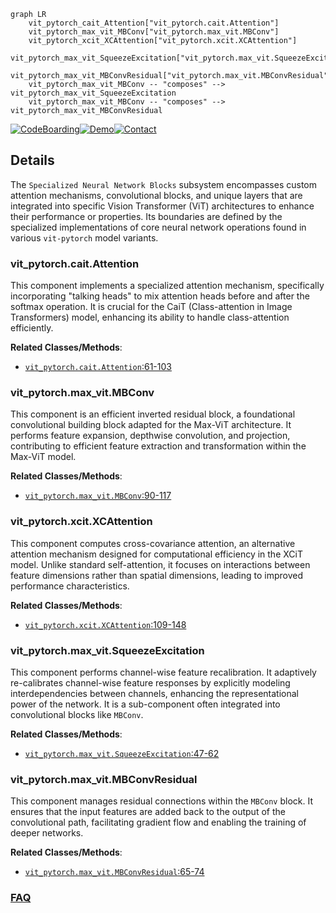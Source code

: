 ```mermaid
graph LR
    vit_pytorch_cait_Attention["vit_pytorch.cait.Attention"]
    vit_pytorch_max_vit_MBConv["vit_pytorch.max_vit.MBConv"]
    vit_pytorch_xcit_XCAttention["vit_pytorch.xcit.XCAttention"]
    vit_pytorch_max_vit_SqueezeExcitation["vit_pytorch.max_vit.SqueezeExcitation"]
    vit_pytorch_max_vit_MBConvResidual["vit_pytorch.max_vit.MBConvResidual"]
    vit_pytorch_max_vit_MBConv -- "composes" --> vit_pytorch_max_vit_SqueezeExcitation
    vit_pytorch_max_vit_MBConv -- "composes" --> vit_pytorch_max_vit_MBConvResidual
```

[![CodeBoarding](https://img.shields.io/badge/Generated%20by-CodeBoarding-9cf?style=flat-square)](https://github.com/CodeBoarding/GeneratedOnBoardings)[![Demo](https://img.shields.io/badge/Try%20our-Demo-blue?style=flat-square)](https://www.codeboarding.org/demo)[![Contact](https://img.shields.io/badge/Contact%20us%20-%20contact@codeboarding.org-lightgrey?style=flat-square)](mailto:contact@codeboarding.org)

## Details

The `Specialized Neural Network Blocks` subsystem encompasses custom attention mechanisms, convolutional blocks, and unique layers that are integrated into specific Vision Transformer (ViT) architectures to enhance their performance or properties. Its boundaries are defined by the specialized implementations of core neural network operations found in various `vit-pytorch` model variants.

### vit_pytorch.cait.Attention
This component implements a specialized attention mechanism, specifically incorporating "talking heads" to mix attention heads before and after the softmax operation. It is crucial for the CaiT (Class-attention in Image Transformers) model, enhancing its ability to handle class-attention efficiently.


**Related Classes/Methods**:

- <a href="https://github.com/lucidrains/vit-pytorch/blob/main/vit_pytorch/cait.py#L61-L103" target="_blank" rel="noopener noreferrer">`vit_pytorch.cait.Attention`:61-103</a>


### vit_pytorch.max_vit.MBConv
This component is an efficient inverted residual block, a foundational convolutional building block adapted for the Max-ViT architecture. It performs feature expansion, depthwise convolution, and projection, contributing to efficient feature extraction and transformation within the Max-ViT model.


**Related Classes/Methods**:

- <a href="https://github.com/lucidrains/vit-pytorch/blob/main/vit_pytorch/max_vit.py#L90-L117" target="_blank" rel="noopener noreferrer">`vit_pytorch.max_vit.MBConv`:90-117</a>


### vit_pytorch.xcit.XCAttention
This component computes cross-covariance attention, an alternative attention mechanism designed for computational efficiency in the XCiT model. Unlike standard self-attention, it focuses on interactions between feature dimensions rather than spatial dimensions, leading to improved performance characteristics.


**Related Classes/Methods**:

- <a href="https://github.com/lucidrains/vit-pytorch/blob/main/vit_pytorch/xcit.py#L109-L148" target="_blank" rel="noopener noreferrer">`vit_pytorch.xcit.XCAttention`:109-148</a>


### vit_pytorch.max_vit.SqueezeExcitation
This component performs channel-wise feature recalibration. It adaptively re-calibrates channel-wise feature responses by explicitly modeling interdependencies between channels, enhancing the representational power of the network. It is a sub-component often integrated into convolutional blocks like `MBConv`.


**Related Classes/Methods**:

- <a href="https://github.com/lucidrains/vit-pytorch/blob/main/vit_pytorch/max_vit.py#L47-L62" target="_blank" rel="noopener noreferrer">`vit_pytorch.max_vit.SqueezeExcitation`:47-62</a>


### vit_pytorch.max_vit.MBConvResidual
This component manages residual connections within the `MBConv` block. It ensures that the input features are added back to the output of the convolutional path, facilitating gradient flow and enabling the training of deeper networks.


**Related Classes/Methods**:

- <a href="https://github.com/lucidrains/vit-pytorch/blob/main/vit_pytorch/max_vit.py#L65-L74" target="_blank" rel="noopener noreferrer">`vit_pytorch.max_vit.MBConvResidual`:65-74</a>




### [FAQ](https://github.com/CodeBoarding/GeneratedOnBoardings/tree/main?tab=readme-ov-file#faq)